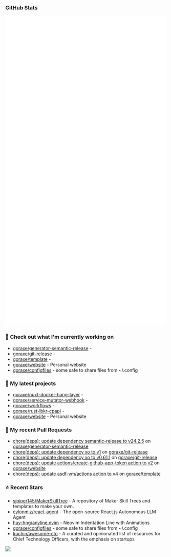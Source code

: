 
### GitHub Stats

<p align="left"><img src="https://raw.githubusercontent.com/goraxe/goraxe/main/github-metrics.svg" /></p>

### 👷 Check out what I'm currently working on

- [goraxe/generator-semantic-release](https://github.com/goraxe/generator-semantic-release) - 
- [goraxe/git-release](https://github.com/goraxe/git-release) - 
- [goraxe/template](https://github.com/goraxe/template) - 
- [goraxe/website](https://github.com/goraxe/website) - Personal website
- [goraxe/configfiles](https://github.com/goraxe/configfiles) - some safe to share files from ~/.config 
### 🌱 My latest projects

- [goraxe/nuxt-docker-hang-layer](https://github.com/goraxe/nuxt-docker-hang-layer) - 
- [goraxe/service-mutator-webhook](https://github.com/goraxe/service-mutator-webhook) - 
- [goraxe/workflows](https://github.com/goraxe/workflows) - 
- [goraxe/rust-ibkr-cpapi](https://github.com/goraxe/rust-ibkr-cpapi) - 
- [goraxe/website](https://github.com/goraxe/website) - Personal website
### 🔨 My recent Pull Requests

- [chore(deps): update dependency semantic-release to v24.2.5](https://github.com/goraxe/generator-semantic-release/pull/217) on [goraxe/generator-semantic-release](https://github.com/goraxe/generator-semantic-release)
- [chore(deps): update dependency xo to v1](https://github.com/goraxe/git-release/pull/133) on [goraxe/git-release](https://github.com/goraxe/git-release)
- [chore(deps): update dependency xo to v0.61.1](https://github.com/goraxe/git-release/pull/132) on [goraxe/git-release](https://github.com/goraxe/git-release)
- [chore(deps): update actions/create-github-app-token action to v2](https://github.com/goraxe/website/pull/16) on [goraxe/website](https://github.com/goraxe/website)
- [chore(deps): update asdf-vm/actions action to v4](https://github.com/goraxe/template/pull/30) on [goraxe/template](https://github.com/goraxe/template)
### ⭐ Recent Stars

- [sjpiper145/MakerSkillTree](https://github.com/sjpiper145/MakerSkillTree) - A repository of Maker Skill Trees and templates to make your own.  
- [eylonmiz/react-agent](https://github.com/eylonmiz/react-agent) - The open-source React.js Autonomous LLM Agent
- [huy-hng/anyline.nvim](https://github.com/huy-hng/anyline.nvim) - Neovim Indentation Line with Animations
- [goraxe/configfiles](https://github.com/goraxe/configfiles) - some safe to share files from ~/.config 
- [kuchin/awesome-cto](https://github.com/kuchin/awesome-cto) - A curated and opinionated list of resources for Chief Technology Officers, with the emphasis on startups

![](https://komarev.com/ghpvc/?username=goraxe)
